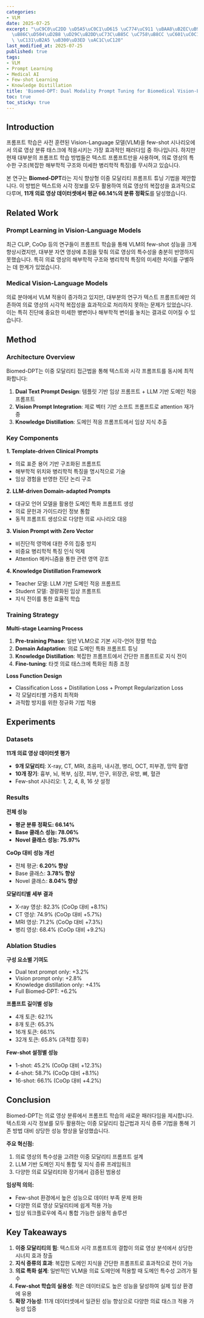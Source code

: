 ```yaml
---
categories:
- VLM
date: 2025-07-25
excerpt: "\uC9C0\uC2DD \uD5A5\uC0C1\uD615 \uC774\uC911 \uBAA8\uB2EC\uB9AC\uD2F0 \uD504\
  \uB86C\uD504\uD2B8 \uD29C\uB2DD\uC73C\uB85C \uC758\uB8CC \uC601\uC0C1 \uBD84\uB958\
  \ \uC131\uB2A5 \uB300\uD3ED \uAC1C\uC120"
last_modified_at: 2025-07-25
published: true
tags:
- VLM
- Prompt Learning
- Medical AI
- Few-shot Learning
- Knowledge Distillation
title: 'Biomed-DPT: Dual Modality Prompt Tuning for Biomedical Vision-Language Models'
toc: true
toc_sticky: true
---
```


## Introduction

프롬프트 학습은 사전 훈련된 Vision-Language 모델(VLM)을 few-shot 시나리오에서 의료 영상 분류 태스크에 적응시키는 가장 효과적인 패러다임 중 하나입니다. 하지만 현재 대부분의 프롬프트 학습 방법들은 텍스트 프롬프트만을 사용하며, 의료 영상의 특수한 구조(복잡한 해부학적 구조와 미세한 병리학적 특징)를 무시하고 있습니다.

본 연구는 **Biomed-DPT**라는 지식 향상형 이중 모달리티 프롬프트 튜닝 기법을 제안합니다. 이 방법은 텍스트와 시각 정보를 모두 활용하여 의료 영상의 복잡성을 효과적으로 다루며, **11개 의료 영상 데이터셋에서 평균 66.14%의 분류 정확도**를 달성했습니다.

## Related Work 

### Prompt Learning in Vision-Language Models

최근 CLIP, CoOp 등의 연구들이 프롬프트 학습을 통해 VLM의 few-shot 성능을 크게 향상시켰지만, 대부분 자연 영상에 초점을 맞춰 의료 영상의 특수성을 충분히 반영하지 못했습니다. 특히 의료 영상의 해부학적 구조와 병리학적 특징의 미세한 차이를 구별하는 데 한계가 있었습니다.

### Medical Vision-Language Models

의료 분야에서 VLM 적용이 증가하고 있지만, 대부분의 연구가 텍스트 프롬프트에만 의존하여 의료 영상의 시각적 복잡성을 효과적으로 처리하지 못하는 문제가 있었습니다. 이는 특히 진단에 중요한 미세한 병변이나 해부학적 변이를 놓치는 결과로 이어질 수 있습니다.

## Method 

### Architecture Overview

Biomed-DPT는 이중 모달리티 접근법을 통해 텍스트와 시각 프롬프트를 동시에 최적화합니다:

1. **Dual Text Prompt Design**: 템플릿 기반 임상 프롬프트 + LLM 기반 도메인 적응 프롬프트
2. **Vision Prompt Integration**: 제로 벡터 기반 소프트 프롬프트로 attention 재가중
3. **Knowledge Distillation**: 도메인 적응 프롬프트에서 임상 지식 추출


### Key Components

**1. Template-driven Clinical Prompts**
- 의료 표준 용어 기반 구조화된 프롬프트
- 해부학적 위치와 병리학적 특징을 명시적으로 기술
- 임상 경험을 반영한 진단 논리 구조

**2. LLM-driven Domain-adapted Prompts**
- 대규모 언어 모델을 활용한 도메인 특화 프롬프트 생성
- 의료 문헌과 가이드라인 정보 통합
- 동적 프롬프트 생성으로 다양한 의료 시나리오 대응

**3. Vision Prompt with Zero Vector**
- 비진단적 영역에 대한 주의 집중 방지
- 비중요 병리학적 특징 인식 억제
- Attention 메커니즘을 통한 관련 영역 강조

**4. Knowledge Distillation Framework**
- Teacher 모델: LLM 기반 도메인 적응 프롬프트
- Student 모델: 경량화된 임상 프롬프트
- 지식 전이를 통한 효율적 학습

### Training Strategy

**Multi-stage Learning Process**
1. **Pre-training Phase**: 일반 VLM으로 기본 시각-언어 정렬 학습
2. **Domain Adaptation**: 의료 도메인 특화 프롬프트 튜닝
3. **Knowledge Distillation**: 복잡한 프롬프트에서 간단한 프롬프트로 지식 전이
4. **Fine-tuning**: 타겟 의료 태스크에 특화된 최종 조정

**Loss Function Design**
- Classification Loss + Distillation Loss + Prompt Regularization Loss
- 각 모달리티별 가중치 최적화
- 과적합 방지를 위한 정규화 기법 적용

## Experiments

### Datasets

**11개 의료 영상 데이터셋 평가**
- **9개 모달리티**: X-ray, CT, MRI, 초음파, 내시경, 병리, OCT, 피부경, 망막 촬영
- **10개 장기**: 흉부, 뇌, 복부, 심장, 피부, 안구, 위장관, 유방, 뼈, 혈관
- Few-shot 시나리오: 1, 2, 4, 8, 16 샷 설정

### Results

**전체 성능**
- **평균 분류 정확도: 66.14%**
- **Base 클래스 성능: 78.06%**
- **Novel 클래스 성능: 75.97%**

**CoOp 대비 성능 개선**
- 전체 평균: **6.20% 향상**
- Base 클래스: **3.78% 향상** 
- Novel 클래스: **8.04% 향상**

**모달리티별 세부 결과**
- X-ray 영상: 82.3% (CoOp 대비 +8.1%)
- CT 영상: 74.9% (CoOp 대비 +5.7%)
- MRI 영상: 71.2% (CoOp 대비 +7.3%)
- 병리 영상: 68.4% (CoOp 대비 +9.2%)

### Ablation Studies

**구성 요소별 기여도**
- Dual text prompt only: +3.2%
- Vision prompt only: +2.8%
- Knowledge distillation only: +4.1%
- Full Biomed-DPT: +6.2%

**프롬프트 길이별 성능**
- 4개 토큰: 62.1%
- 8개 토큰: 65.3%
- 16개 토큰: 66.1%
- 32개 토큰: 65.8% (과적합 징후)

**Few-shot 설정별 성능**
- 1-shot: 45.2% (CoOp 대비 +12.3%)
- 4-shot: 58.7% (CoOp 대비 +8.1%)
- 16-shot: 66.1% (CoOp 대비 +4.2%)

## Conclusion

Biomed-DPT는 의료 영상 분류에서 프롬프트 학습의 새로운 패러다임을 제시합니다. 텍스트와 시각 정보를 모두 활용하는 이중 모달리티 접근법과 지식 증류 기법을 통해 기존 방법 대비 상당한 성능 향상을 달성했습니다.

**주요 혁신점:**
1. 의료 영상의 특수성을 고려한 이중 모달리티 프롬프트 설계
2. LLM 기반 도메인 지식 통합 및 지식 증류 프레임워크
3. 다양한 의료 모달리티와 장기에서 검증된 범용성

**임상적 의의:**
- Few-shot 환경에서 높은 성능으로 데이터 부족 문제 완화
- 다양한 의료 영상 모달리티에 쉽게 적용 가능
- 임상 워크플로우에 즉시 통합 가능한 실용적 솔루션

## Key Takeaways

1. **이중 모달리티의 힘**: 텍스트와 시각 프롬프트의 결합이 의료 영상 분석에서 상당한 시너지 효과 창출
2. **지식 증류의 효과**: 복잡한 도메인 지식을 간단한 프롬프트로 효과적으로 전이 가능
3. **의료 특화 설계**: 일반적인 VLM을 의료 도메인에 적용할 때 도메인 특수성 고려가 필수
4. **Few-shot 학습의 실용성**: 적은 데이터로도 높은 성능을 달성하여 실제 임상 환경에 유용
5. **확장 가능성**: 11개 데이터셋에서 일관된 성능 향상으로 다양한 의료 태스크 적용 가능성 입증